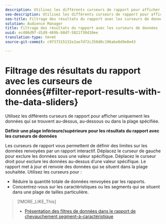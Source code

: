```yaml
---
description: Utilisez les différents curseurs de rapport pour afficher uniquement les données qui se trouvent au-dessus, au-dessous ou dans la plage spécifiée.
seo-description: Utilisez les différents curseurs de rapport pour afficher uniquement les données qui se trouvent au-dessus, au-dessous ou dans la plage spécifiée.
seo-title: Filtrage des résultats du rapport avec les curseurs de données
solution: Audience Manager
title: Filtrage des résultats du rapport avec les curseurs de données
uuid: ec486d97-d1d9-469b-b8df-5821f30d10ee
translation-type: tm+mt
source-git-commit: c9737315132e2ae7d72c250d8c196abe8d9e0e43

---
```



# Filtrage des résultats du rapport avec les curseurs de données{#filter-report-results-with-the-data-sliders}

Utilisez les différents curseurs de rapport pour afficher uniquement les données qui se trouvent au-dessus, au-dessous ou dans la plage spécifiée.

<!-- 

c_reach_slider.xml

 -->

**Définir une plage inférieure/supérieure pour les résultats du rapport avec les curseurs de données**

Les curseurs de rapport vous permettent de définir des limites sur les données renvoyées par un rapport interactif. Déplacez le curseur de gauche pour exclure les données sous une valeur spécifique. Déplacez le curseur droit pour exclure les données au-dessus d’une valeur spécifique. Le rapport met à jour et renvoie des données qui se situent dans la plage souhaitée. Utilisez les curseurs pour :

* Réduire la quantité totale de données renvoyées par les rapports.
* Concentrez-vous sur les caractéristiques ou les segments qui se situent dans une plage de tailles particulière.

>[!MORE_LIKE_This]
>
>* [Présentation des filtres de données dans le rapport de chevauchement segment-à-caractéristique](../../reporting/dynamic-reports/segment-trait-overlap-report.md#data-filters-s2t-report)


